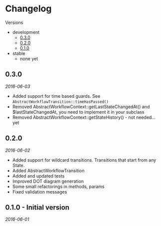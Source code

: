 # Changelog

Versions

- development
  - [0.3.0](#version_0_3_0)
  - [0.2.0](#version_0_2_0)
  - [0.1.0](#version_0_1_0)
- stable
  - none yet

<a name="version_0_3_0"></a>

## 0.3.0

_2016-06-03_

* Added support for time based guards. See `AbstractWorkflowTransition::timeHasPassed()`
* Removed AbstractWorkflowContext::getLastStateChangedAt() and $lastStateChangedAt, you need to implement it in your subclass
* Removed AbstractWorkflowContext::getStateHistory() - not needed... yet

<a name="version_0_2_0"></a>

## 0.2.0

_2016-06-02_

* Added support for wildcard transitions. Transitions that start from any State.
* Added AbstractWorkflowTransition
* Added and updated tests
* Improved DOT diagram generation
* Some small refactorings in methods, params
* Fixed validation messages

<a name="version_0_1_0"></a>

## 0.1.0 - Initial version

_2016-06-01_

